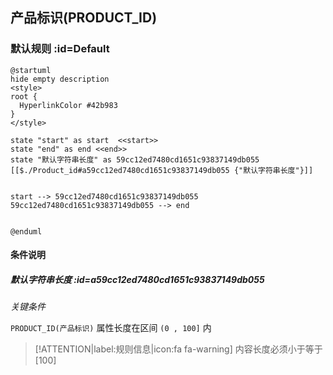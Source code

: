 ## 产品标识(PRODUCT_ID) <!-- {docsify-ignore-all} -->

   

### 默认规则 :id=Default

```plantuml
@startuml
hide empty description
<style>
root {
  HyperlinkColor #42b983
}
</style>

state "start" as start  <<start>>
state "end" as end <<end>>
state "默认字符串长度" as 59cc12ed7480cd1651c93837149db055 [[$./Product_id#a59cc12ed7480cd1651c93837149db055 {"默认字符串长度"}]]


start --> 59cc12ed7480cd1651c93837149db055 
59cc12ed7480cd1651c93837149db055 --> end 


@enduml
```

#### 条件说明

##### 默认字符串长度 :id=a59cc12ed7480cd1651c93837149db055


*关键条件*


`PRODUCT_ID(产品标识)` 属性长度在区间 `(0 , 100]` 内

> [!ATTENTION|label:规则信息|icon:fa fa-warning]
> 内容长度必须小于等于[100]







